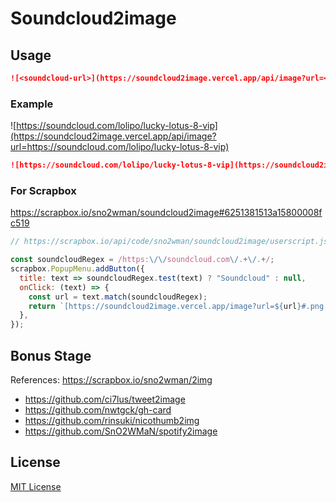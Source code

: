 # Soundcloud2image

## Usage

```markdown
![<soundcloud-url>](https://soundcloud2image.vercel.app/api/image?url=<soundcloud-url>)
```

### Example

![https://soundcloud.com/lolipo/lucky-lotus-8-vip](https://soundcloud2image.vercel.app/api/image?url=https://soundcloud.com/lolipo/lucky-lotus-8-vip)

```markdown
![https://soundcloud.com/lolipo/lucky-lotus-8-vip](https://soundcloud2image.vercel.app/api/image?url=https://soundcloud.com/lolipo/lucky-lotus-8-vip)
```

### For Scrapbox

https://scrapbox.io/sno2wman/soundcloud2image#6251381513a15800008fc519

```javascript
// https://scrapbox.io/api/code/sno2wman/soundcloud2image/userscript.js

const soundcloudRegex = /https:\/\/soundcloud.com\/.+\/.+/;
scrapbox.PopupMenu.addButton({
  title: text => soundcloudRegex.test(text) ? "Soundcloud" : null,
  onClick: (text) => {
    const url = text.match(soundcloudRegex);
    return `[https://soundcloud2image.vercel.app/image?url=${url}#.png ${url}]`;
  },
});
```

## Bonus Stage

References: https://scrapbox.io/sno2wman/2img

- https://github.com/ci7lus/tweet2image
- https://github.com/nwtgck/gh-card
- https://github.com/rinsuki/nicothumb2img
- https://github.com/SnO2WMaN/spotify2image

## License

[MIT License](https://github.com/SnO2WMaN/soundcloud2image/blob/main/LICENSE)
